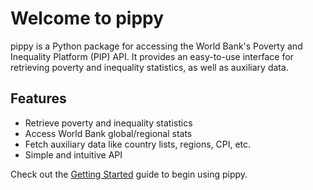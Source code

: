 # Welcome to pippy

pippy is a Python package for accessing the World Bank's Poverty and Inequality Platform (PIP) API. It provides an easy-to-use interface for retrieving poverty and inequality statistics, as well as auxiliary data.

## Features

- Retrieve poverty and inequality statistics
- Access World Bank global/regional stats
- Fetch auxiliary data like country lists, regions, CPI, etc.
- Simple and intuitive API

Check out the [Getting Started](getting-started.md) guide to begin using pippy.
